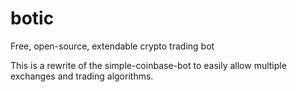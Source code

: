 # botic
Free, open-source, extendable crypto trading bot

This is a rewrite of the simple-coinbase-bot to easily allow multiple exchanges and trading algorithms.
